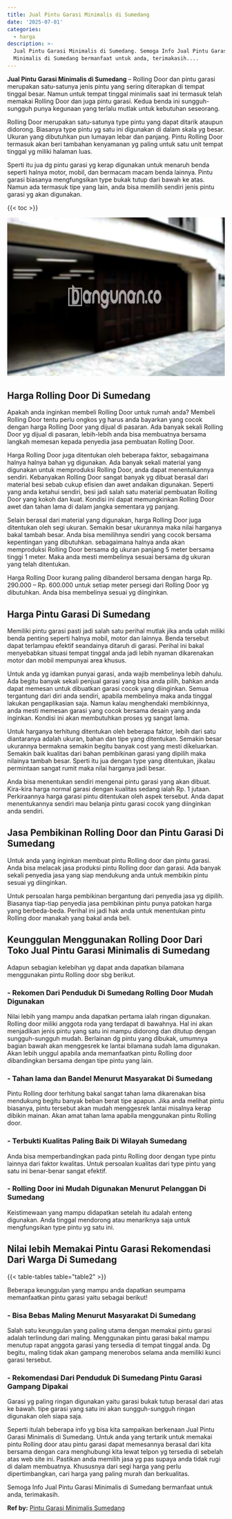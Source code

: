 ```yaml
---
title: Jual Pintu Garasi Minimalis di Sumedang
date: '2025-07-01'
categories:
  - harga
description: >-
  Jual Pintu Garasi Minimalis di Sumedang. Semoga Info Jual Pintu Garasi
  Minimalis di Sumedang bermanfaat untuk anda, terimakasih....
---
```


**Jual Pintu Garasi Minimalis di Sumedang** – Rolling Door dan pintu garasi merupakan satu-satunya jenis pintu yang sering diterapkan di tempat tinggal besar. Namun untuk tempat tinggal minimalis saat ini termasuk telah memakai Rolling Door dan juga pintu garasi. Kedua benda ini sungguh-sungguh punya kegunaan yang terlalu mutlak untuk kebutuhan seseorang.

Rolling Door merupakan satu-satunya type pintu yang dapat ditarik ataupun didorong. Biasanya type pintu yg satu ini digunakan di dalam skala yg besar. Ukuran yang dibutuhkan pun lumayan lebar dan panjang. Pintu Rolling Door termasuk akan beri tambahan kenyamanan yg paling untuk satu unit tempat tinggal yg miliki halaman luas.

Sperti itu jua dg pintu garasi yg kerap digunakan untuk menaruh benda seperti halnya motor, mobil, dan bermacam macam benda lainnya. Pintu garasi biasanya mengfungsikan type bukak tutup dari bawah ke atas. Namun ada termasuk tipe yang lain, anda bisa memilih sendiri jenis pintu garasi yg akan digunakan.

{{< toc >}}

![Jual Pintu Garasi Minimalis di Sumedang](/images/pintu-garasi-26.png)

## Harga Rolling Door Di Sumedang

Apakah anda inginkan membeli Rolling Door untuk rumah anda? Membeli Rolling Door tentu perlu ongkos yg harus anda bayarkan yang cocok dengan harga Rolling Door yang dijual di pasaran. Ada banyak sekali Rolling Door yg dijual di pasaran, lebih-lebih anda bisa membuatnya bersama langkah memesan kepada penyedia jasa pembuatan Rolling Door.

Harga Rolling Door juga ditentukan oleh beberapa faktor, sebagaimana halnya halnya bahan yg digunakan. Ada banyak sekali material yang digunakan untuk memproduksi Rolling Door, anda dapat menentukannya sendiri. Kebanyakan Rolling Door sangat banyak yg dibuat berasal dari material besi sebab cukup efisien dan awet andaikan digunakan. Seperti yang anda ketahui sendiri, besi jadi salah satu material pembuatan Rolling Door yang kokoh dan kuat. Kondisi ini dapat memungkinkan Rolling Door awet dan tahan lama di dalam jangka sementara yg panjang.

Selain berasal dari material yang digunakan, harga Rolling Door juga ditentukan oleh segi ukuran. Semakin besar ukurannya maka nilai harganya bakal tambah besar. Anda bisa memilihnya sendiri yang cocok bersama kepentingan yang dibutuhkan. sebagaimana halnya anda akan memproduksi Rolling Door bersama dg ukuran panjang 5 meter bersama tinggi 1 meter. Maka anda mesti membelinya sesuai bersama dg ukuran yang telah ditentukan.

Harga Rolling Door kurang paling dibanderol bersama dengan harga Rp. 290.000 – Rp. 600.000 untuk setiap meter persegi dari Rolling Door yg dibutuhkan. Anda bisa membelinya sesuai yg diinginkan.

## Harga Pintu Garasi Di Sumedang

Memiliki pintu garasi pasti jadi salah satu perihal mutlak jika anda udah miliki benda penting seperti halnya mobil, motor dan lainnya. Benda tersebut dapat terlampau efektif seandainya ditaruh di garasi. Perihal ini bakal menyebabkan situasi tempat tinggal anda jadi lebih nyaman dikarenakan motor dan mobil mempunyai area khusus.

Untuk anda yg idamkan punyai garasi, anda wajib membelinya lebih dahulu. Ada begitu banyak sekali penjual garasi yang bisa anda pilih, bahkan anda dapat memesan untuk dibuatkan garasi cocok yang diinginkan. Semua tergantung dari diri anda sendiri, apabila membelinya maka anda tinggal lakukan pengaplikasian saja. Namun kalau menghendaki membikinnya, anda mesti memesan garasi yang cocok bersama desain yang anda inginkan. Kondisi ini akan membutuhkan proses yg sangat lama.

Untuk harganya terhitung ditentukan oleh beberapa faktor, lebih dari satu diantaranya adalah ukuran, bahan dan tipe yang ditentukan. Semakin besar ukurannya bermakna semakin begitu banyak cost yang mesti dikeluarkan. Semakin baik kualitas dari bahan pembikinan garasi yang dipilih maka nilainya tambah besar. Sperti itu jua dengan type yang ditentukan, jikalau permintaan sangat rumit maka nilai harganya jadi besar.

Anda bisa menentukan sendiri mengenai pintu garasi yang akan dibuat. Kira-kira harga normal garasi dengan kualitas sedang ialah Rp. 1 jutaan. Perkiraannya harga garasi pintu ditentukan oleh aspek tersebut. Anda dapat menentukannya sendiri mau belanja pintu garasi cocok yang diinginkan anda sendiri.

## Jasa Pembikinan Rolling Door dan Pintu Garasi Di Sumedang

Untuk anda yang inginkan membuat pintu Rolling door dan pintu garasi. Anda bisa melacak jasa produksi pintu Rolling door dan garasi. Ada banyak sekali penyedia jasa yang siap mendukung anda untuk membikin pintu sesuai yg diinginkan.

Untuk persoalan harga pembikinan bergantung dari penyedia jasa yg dipilih. Biasanya tiap-tiap penyedia jasa pembikinan pintu punya patokan harga yang berbeda-beda. Perihal ini jadi hak anda untuk menentukan pintu Rolling door manakah yang bakal anda beli.

## Keunggulan Menggunakan Rolling Door Dari Toko Jual Pintu Garasi Minimalis di Sumedang

Adapun sebagian kelebihan yg dapat anda dapatkan bilamana menggunakan pintu Rolling door sbg berikut.

### \- Rekomen Dari Penduduk Di Sumedang Rolling Door Mudah Digunakan

Nilai lebih yang mampu anda dapatkan pertama ialah ringan digunakan. Rolling door miliki anggota roda yang terdapat di bawahnya. Hal ini akan menjadikan jenis pintu yang satu ini mampu didorong dan ditutup dengan sungguh-sungguh mudah. Berlainan dg pintu yang dibukak, umumnya bagian bawah akan menggesrek ke lantai bilamana sudah lama digunakan. Akan lebih unggul apabila anda memanfaatkan pintu Rolling door dibandingkan bersama dengan tipe pintu yang lain.

### \- Tahan lama dan Bandel Menurut Masyarakat Di Sumedang

Pintu Rolling door terhitung bakal sangat tahan lama dikarenakan bisa mendukung begitu banyak beban berat tipe apapun. Jika anda melihat pintu biasanya, pintu tersebut akan mudah menggesrek lantai misalnya kerap dibikin mainan. Akan amat tahan lama apabila menggunakan pintu Rolling door.

### \- Terbukti Kualitas Paling Baik Di Wilayah Sumedang

Anda bisa memperbandingkan pada pintu Rolling door dengan type pintu lainnya dari faktor kwalitas. Untuk persoalan kualitas dari type pintu yang satu ini benar-benar sangat efektif.

### \- Rolling Door ini Mudah Digunakan Menurut Pelanggan Di Sumedang

Keistimewaan yang mampu didapatkan setelah itu adalah enteng digunakan. Anda tinggal mendorong atau menariknya saja untuk mengfungsikan type pintu yg satu ini.

## Nilai lebih Memakai Pintu Garasi Rekomendasi Dari Warga Di Sumedang

{{< table-tables table="table2" >}}

Beberapa keunggulan yang mampu anda dapatkan seumpama memanfaatkan pintu garasi yaitu sebagai berikut!

### \- Bisa Bebas Maling Menurut Masyarakat Di Sumedang

Salah satu keunggulan yang paling utama dengan memakai pintu garasi adalah terlindung dari maling. Menggunakan pintu garasi bakal mampu menutup rapat anggota garasi yang tersedia di tempat tinggal anda. Dg begitu, maling tidak akan gampang menerobos selama anda memiliki kunci garasi tersebut.

### \- Rekomendasi Dari Penduduk Di Sumedang Pintu Garasi Gampang Dipakai

Garasi yg paling ringan digunakan yaitu garasi bukak tutup berasal dari atas ke bawah. tipe garasi yang satu ini akan sungguh-sungguh ringan digunakan oleh siapa saja.

Seperti itulah beberapa info yg bisa kita sampaikan berkenaan Jual Pintu Garasi Minimalis di Sumedang. Untuk anda yang tertarik untuk memakai pintu Rolling door atau pintu garasi dapat memesannya berasal dari kita bersama dengan cara menghubungi kita lewat telpon yg tersedia di sebelah atas web site ini. Pastikan anda memilih jasa yg pas supaya anda tidak rugi di dalam membuatnya. Khususnya dari segi harga yang perlu dipertimbangkan, cari harga yang paling murah dan berkualitas.

Semoga Info Jual Pintu Garasi Minimalis di Sumedang bermanfaat untuk anda, terimakasih.

**Ref by:** [Pintu Garasi Minimalis Sumedang](https://id.wikipedia.org/wiki/Pintu)
